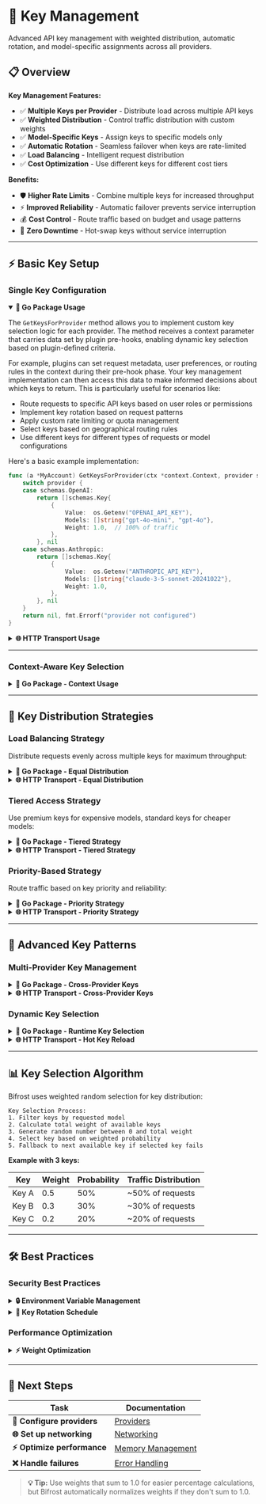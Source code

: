 # 🔑 Key Management

Advanced API key management with weighted distribution, automatic rotation, and model-specific assignments across all providers.

## 📋 Overview

**Key Management Features:**

- ✅ **Multiple Keys per Provider** - Distribute load across multiple API keys
- ✅ **Weighted Distribution** - Control traffic distribution with custom weights
- ✅ **Model-Specific Keys** - Assign keys to specific models only
- ✅ **Automatic Rotation** - Seamless failover when keys are rate-limited
- ✅ **Load Balancing** - Intelligent request distribution
- ✅ **Cost Optimization** - Use different keys for different cost tiers

**Benefits:**

- 🛡️ **Higher Rate Limits** - Combine multiple keys for increased throughput
- ⚡ **Improved Reliability** - Automatic failover prevents service interruption
- 💰 **Cost Control** - Route traffic based on budget and usage patterns
- 🔧 **Zero Downtime** - Hot-swap keys without service interruption

---

## ⚡ Basic Key Setup

### Single Key Configuration

<details open>
<summary><strong>🔧 Go Package Usage</strong></summary>

The `GetKeysForProvider` method allows you to implement custom key selection logic for each provider. The method receives a context parameter that carries data set by plugin pre-hooks, enabling dynamic key selection based on plugin-defined criteria.

For example, plugins can set request metadata, user preferences, or routing rules in the context during their pre-hook phase. Your key management implementation can then access this data to make informed decisions about which keys to return. This is particularly useful for scenarios like:

- Route requests to specific API keys based on user roles or permissions
- Implement key rotation based on request patterns
- Apply custom rate limiting or quota management
- Select keys based on geographical routing rules
- Use different keys for different types of requests or model configurations

Here's a basic example implementation:

```go
func (a *MyAccount) GetKeysForProvider(ctx *context.Context, provider schemas.ModelProvider) ([]schemas.Key, error) {
    switch provider {
    case schemas.OpenAI:
        return []schemas.Key{
            {
                Value:  os.Getenv("OPENAI_API_KEY"),
                Models: []string{"gpt-4o-mini", "gpt-4o"},
                Weight: 1.0,  // 100% of traffic
            },
        }, nil
    case schemas.Anthropic:
        return []schemas.Key{
            {
                Value:  os.Getenv("ANTHROPIC_API_KEY"),
                Models: []string{"claude-3-5-sonnet-20241022"},
                Weight: 1.0,
            },
        }, nil
    }
    return nil, fmt.Errorf("provider not configured")
}
```

</details>

<details>
<summary><strong>🌐 HTTP Transport Usage</strong></summary>

**Configuration (`config.json`):**

```json
{
  "providers": {
    "openai": {
      "keys": [
        {
          "value": "env.OPENAI_API_KEY",
          "models": ["gpt-4o-mini", "gpt-4o"],
          "weight": 1.0
        }
      ]
    },
    "anthropic": {
      "keys": [
        {
          "value": "env.ANTHROPIC_API_KEY",
          "models": ["claude-3-5-sonnet-20241022"],
          "weight": 1.0
        }
      ]
    }
  }
}
```

**Environment variables:**

```bash
export OPENAI_API_KEY="sk-..."
export ANTHROPIC_API_KEY="sk-ant-..."
```

</details>

---

### Context-Aware Key Selection

<details>
<summary><strong>🔧 Go Package - Context Usage</strong></summary>

The `GetKeysForProvider` method receives a context that can contain data from any source that sets values before the Bifrost request. This includes plugin pre-hooks, application logic, middleware, or direct context manipulation. Here's an example that demonstrates various context-based key selection strategies:

```go
type ContextAwareAccount struct {
    standardKeys []schemas.Key
    premiumKeys  []schemas.Key
}

func (a *ContextAwareAccount) GetKeysForProvider(ctx *context.Context, provider schemas.ModelProvider) ([]schemas.Key, error) {
    if provider != schemas.OpenAI {
        return nil, fmt.Errorf("provider not supported")
    }

    // Access context values from any source
    if ctx != nil {
        // Example: Application-set user role
        if userRole, ok := (*ctx).Value("user_role").(string); ok {
            switch userRole {
            case "premium":
                return a.premiumKeys, nil
            case "standard":
                return a.standardKeys, nil
            }
        }

        // Example: Middleware-set geographic region
        if region, ok := (*ctx).Value("geo_region").(string); ok {
            // Return region-specific keys
            switch region {
            case "eu":
                return []schemas.Key{{
                    Value:  os.Getenv("OPENAI_EU_KEY"),
                    Models: []string{"gpt-4o-mini", "gpt-4o"},
                    Weight: 1.0,
                }}, nil
            case "us":
                return []schemas.Key{{
                    Value:  os.Getenv("OPENAI_US_KEY"),
                    Models: []string{"gpt-4o-mini", "gpt-4o"},
                    Weight: 1.0,
                }}, nil
            }
        }

        // Example: Plugin-set request priority
        if priority, ok := (*ctx).Value("request_priority").(string); ok {
            switch priority {
            case "high":
                return []schemas.Key{{
                    Value:  os.Getenv("OPENAI_DEDICATED_KEY"),
                    Models: []string{"gpt-4o"},
                    Weight: 1.0,
                }}, nil
            }
        }

        // Example: Direct context value from application code
        if customKey, ok := (*ctx).Value("custom_api_key").(string); ok {
            return []schemas.Key{{
                Value:  customKey,
                Models: []string{"gpt-4o-mini", "gpt-4o"},
                Weight: 1.0,
            }}, nil
        }
    }

    // Default to standard keys if no context or matching criteria
    return a.standardKeys, nil
}
```

This implementation demonstrates:
- Reading context values set by various sources
- Application-level user role based selection
- Geographic routing from middleware
- Priority-based selection from plugins
- Custom key injection through direct context manipulation

You can set context values in several ways:

```go
// Direct in your application code
ctx := context.WithValue(context.Background(), "user_role", "premium")

// In middleware
func MyMiddleware(next http.Handler) http.Handler {
    return http.HandlerFunc(func(w http.ResponseWriter, r *http.Request) {
        ctx := context.WithValue(r.Context(), "geo_region", "eu")
        next.ServeHTTP(w, r.WithContext(ctx))
    })
}

// In a plugin's PreHook
func (p *MyPlugin) PreHook(ctx *context.Context, req *schemas.BifrostRequest) (*schemas.BifrostRequest, *schemas.PluginShortCircuit, error) {
    *ctx = context.WithValue(*ctx, "request_priority", "high")
    return req, nil, nil
}

// When making a Bifrost request
ctx := context.WithValue(context.Background(), "custom_api_key", "sk-...")
response, err := client.ChatCompletionRequest(ctx, request)
```

</details>

---

## 🔄 Key Distribution Strategies

### Load Balancing Strategy

Distribute requests evenly across multiple keys for maximum throughput:

<details>
<summary><strong>🔧 Go Package - Equal Distribution</strong></summary>

```go
func (a *MyAccount) GetKeysForProvider(ctx *context.Context, provider schemas.ModelProvider) ([]schemas.Key, error) {
    if provider == schemas.OpenAI {
        return []schemas.Key{
            {
                Value:  os.Getenv("OPENAI_KEY_1"),
                Models: []string{"gpt-4o-mini", "gpt-4o"},
                Weight: 0.25,  // 25% each for even distribution
            },
            {
                Value:  os.Getenv("OPENAI_KEY_2"),
                Models: []string{"gpt-4o-mini", "gpt-4o"},
                Weight: 0.25,
            },
            {
                Value:  os.Getenv("OPENAI_KEY_3"),
                Models: []string{"gpt-4o-mini", "gpt-4o"},
                Weight: 0.25,
            },
            {
                Value:  os.Getenv("OPENAI_KEY_4"),
                Models: []string{"gpt-4o-mini", "gpt-4o"},
                Weight: 0.25,
            },
        }, nil
    }
    return nil, fmt.Errorf("provider not configured")
}
```

</details>

<details>
<summary><strong>🌐 HTTP Transport - Equal Distribution</strong></summary>

```json
{
  "providers": {
    "openai": {
      "keys": [
        {
          "value": "env.OPENAI_KEY_1",
          "models": ["gpt-4o-mini", "gpt-4o"],
          "weight": 0.25
        },
        {
          "value": "env.OPENAI_KEY_2",
          "models": ["gpt-4o-mini", "gpt-4o"],
          "weight": 0.25
        },
        {
          "value": "env.OPENAI_KEY_3",
          "models": ["gpt-4o-mini", "gpt-4o"],
          "weight": 0.25
        },
        {
          "value": "env.OPENAI_KEY_4",
          "models": ["gpt-4o-mini", "gpt-4o"],
          "weight": 0.25
        }
      ]
    }
  }
}
```

**Environment setup:**

```bash
export OPENAI_KEY_1="sk-1..."
export OPENAI_KEY_2="sk-2..."
export OPENAI_KEY_3="sk-3..."
export OPENAI_KEY_4="sk-4..."
```

</details>

### Tiered Access Strategy

Use premium keys for expensive models, standard keys for cheaper models:

<details>
<summary><strong>🔧 Go Package - Tiered Strategy</strong></summary>

```go
func (a *MyAccount) GetKeysForProvider(ctx *context.Context, provider schemas.ModelProvider) ([]schemas.Key, error) {
    if provider == schemas.OpenAI {
        return []schemas.Key{
            // Standard keys for cheap models
            {
                Value:  os.Getenv("OPENAI_STANDARD_KEY_1"),
                Models: []string{"gpt-4o-mini"},  // Cheap model only
                Weight: 0.4,
            },
            {
                Value:  os.Getenv("OPENAI_STANDARD_KEY_2"),
                Models: []string{"gpt-4o-mini"},
                Weight: 0.3,
            },
            // Premium keys for expensive models
            {
                Value:  os.Getenv("OPENAI_PREMIUM_KEY_1"),
                Models: []string{"gpt-4o", "gpt-4o-mini"},  // All models
                Weight: 0.2,
            },
            {
                Value:  os.Getenv("OPENAI_PREMIUM_KEY_2"),
                Models: []string{"gpt-4o", "gpt-4o-mini"},
                Weight: 0.1,
            },
        }, nil
    }
    return nil, fmt.Errorf("provider not configured")
}
```

**Result:** Cost optimization with dedicated premium keys for expensive models

</details>

<details>
<summary><strong>🌐 HTTP Transport - Tiered Strategy</strong></summary>

```json
{
  "providers": {
    "openai": {
      "keys": [
        {
          "value": "env.OPENAI_STANDARD_KEY_1",
          "models": ["gpt-4o-mini"],
          "weight": 0.4
        },
        {
          "value": "env.OPENAI_STANDARD_KEY_2",
          "models": ["gpt-4o-mini"],
          "weight": 0.3
        },
        {
          "value": "env.OPENAI_PREMIUM_KEY_1",
          "models": ["gpt-4o", "gpt-4o-mini"],
          "weight": 0.2
        },
        {
          "value": "env.OPENAI_PREMIUM_KEY_2",
          "models": ["gpt-4o", "gpt-4o-mini"],
          "weight": 0.1
        }
      ]
    }
  }
}
```

</details>

### Priority-Based Strategy

Route traffic based on key priority and reliability:

<details>
<summary><strong>🔧 Go Package - Priority Strategy</strong></summary>

```go
func (a *MyAccount) GetKeysForProvider(ctx *context.Context, provider schemas.ModelProvider) ([]schemas.Key, error) {
    if provider == schemas.OpenAI {
        return []schemas.Key{
            // Primary key (highest priority)
            {
                Value:  os.Getenv("OPENAI_PRIMARY_KEY"),
                Models: []string{"gpt-4o-mini", "gpt-4o"},
                Weight: 0.6,  // 60% traffic to primary
            },
            // Secondary keys (backup)
            {
                Value:  os.Getenv("OPENAI_BACKUP_KEY_1"),
                Models: []string{"gpt-4o-mini", "gpt-4o"},
                Weight: 0.3,  // 30% to first backup
            },
            {
                Value:  os.Getenv("OPENAI_BACKUP_KEY_2"),
                Models: []string{"gpt-4o-mini", "gpt-4o"},
                Weight: 0.1,  // 10% to second backup
            },
        }, nil
    }
    return nil, fmt.Errorf("provider not configured")
}
```

</details>

<details>
<summary><strong>🌐 HTTP Transport - Priority Strategy</strong></summary>

```json
{
  "providers": {
    "openai": {
      "keys": [
        {
          "value": "env.OPENAI_PRIMARY_KEY",
          "models": ["gpt-4o-mini", "gpt-4o"],
          "weight": 0.6
        },
        {
          "value": "env.OPENAI_BACKUP_KEY_1",
          "models": ["gpt-4o-mini", "gpt-4o"],
          "weight": 0.3
        },
        {
          "value": "env.OPENAI_BACKUP_KEY_2",
          "models": ["gpt-4o-mini", "gpt-4o"],
          "weight": 0.1
        }
      ]
    }
  }
}
```

</details>

---

## 🎯 Advanced Key Patterns

### Multi-Provider Key Management

<details>
<summary><strong>🔧 Go Package - Cross-Provider Keys</strong></summary>

```go
func (a *MyAccount) GetKeysForProvider(ctx *context.Context, provider schemas.ModelProvider) ([]schemas.Key, error) {
    switch provider {
    case schemas.OpenAI:
        return []schemas.Key{
            {
                Value:  os.Getenv("OPENAI_KEY_1"),
                Models: []string{"gpt-4o-mini", "gpt-4o"},
                Weight: 0.7,
            },
            {
                Value:  os.Getenv("OPENAI_KEY_2"),
                Models: []string{"gpt-4o"},
                Weight: 0.3,
            },
        }, nil
    case schemas.Anthropic:
        return []schemas.Key{
            {
                Value:  os.Getenv("ANTHROPIC_KEY_1"),
                Models: []string{"claude-3-5-sonnet-20241022"},
                Weight: 0.8,
            },
            {
                Value:  os.Getenv("ANTHROPIC_KEY_2"),
                Models: []string{"claude-3-5-sonnet-20241022"},
                Weight: 0.2,
            },
        }, nil
    case schemas.Bedrock:
        return []schemas.Key{
            {
                Value:  os.Getenv("AWS_ACCESS_KEY_ID"),
                Models: []string{"anthropic.claude-3-5-sonnet-20241022-v2:0"},
                Weight: 1.0,
            },
        }, nil
    }
    return nil, fmt.Errorf("provider %s not configured", provider)
}
```

</details>

<details>
<summary><strong>🌐 HTTP Transport - Cross-Provider Keys</strong></summary>

```json
{
  "providers": {
    "openai": {
      "keys": [
        {
          "value": "env.OPENAI_KEY_1",
          "models": ["gpt-4o-mini", "gpt-4o"],
          "weight": 0.7
        },
        {
          "value": "env.OPENAI_KEY_2",
          "models": ["gpt-4o"],
          "weight": 0.3
        }
      ]
    },
    "anthropic": {
      "keys": [
        {
          "value": "env.ANTHROPIC_KEY_1",
          "models": ["claude-3-5-sonnet-20241022"],
          "weight": 0.8
        },
        {
          "value": "env.ANTHROPIC_KEY_2",
          "models": ["claude-3-5-sonnet-20241022"],
          "weight": 0.2
        }
      ]
    },
    "bedrock": {
      "keys": [
        {
          "value": "env.AWS_ACCESS_KEY_ID",
          "models": ["anthropic.claude-3-5-sonnet-20241022-v2:0"],
          "weight": 1.0
        }
      ],
      "meta_config": {
        "region": "us-east-1",
        "secret_access_key": "env.AWS_SECRET_ACCESS_KEY"
      }
    }
  }
}
```

</details>

### Dynamic Key Selection

<details>
<summary><strong>🔧 Go Package - Runtime Key Selection</strong></summary>

```go
type DynamicAccount struct {
    keyRotationInterval time.Duration
    lastRotation        time.Time
    currentKeyIndex     int
    keys                map[schemas.ModelProvider][]schemas.Key
}

func (a *DynamicAccount) GetKeysForProvider(ctx *context.Context, provider schemas.ModelProvider) ([]schemas.Key, error) {
    // Rotate keys every hour
    if time.Since(a.lastRotation) > a.keyRotationInterval {
        a.rotateKeys()
        a.lastRotation = time.Now()
    }

    if keys, exists := a.keys[provider]; exists {
        return keys, nil
    }
    return nil, fmt.Errorf("provider not configured")
}

func (a *DynamicAccount) rotateKeys() {
    // Implement key rotation logic
    // Could fetch new keys from secret management system
    log.Info("Rotating API keys...")
}
```

</details>

<details>
<summary><strong>🌐 HTTP Transport - Hot Key Reload</strong></summary>

This feature is under development.

</details>

---

## 📊 Key Selection Algorithm

Bifrost uses weighted random selection for key distribution:

```text
Key Selection Process:
1. Filter keys by requested model
2. Calculate total weight of available keys
3. Generate random number between 0 and total weight
4. Select key based on weighted probability
5. Fallback to next available key if selected key fails
```

**Example with 3 keys:**

| Key   | Weight | Probability | Traffic Distribution |
| ----- | ------ | ----------- | -------------------- |
| Key A | 0.5    | 50%         | ~50% of requests     |
| Key B | 0.3    | 30%         | ~30% of requests     |
| Key C | 0.2    | 20%         | ~20% of requests     |

---

## 🛠️ Best Practices

### Security Best Practices

<details>
<summary><strong>🔒 Environment Variable Management</strong></summary>

**Recommended approach:**

```bash
# Use descriptive naming
export OPENAI_PRIMARY_KEY="sk-..."
export OPENAI_FALLBACK_KEY="sk-..."
export ANTHROPIC_PRODUCTION_KEY="sk-ant-..."

# Avoid hardcoding in config files
# ❌ Bad
{
  "value": "sk-actual-key-here"
}

# ✅ Good
{
  "value": "env.OPENAI_API_KEY"
}
```

</details>

<details>
<summary><strong>🔄 Key Rotation Schedule</strong></summary>

**Recommended rotation schedule:**

```text
• Production keys: Every 30 days
• Development keys: Every 90 days
• Backup keys: Every 60 days
• Emergency keys: Keep fresh, rotate every 14 days
```

**Implementation:**

```go
// Track key age and force rotation
type KeyWithMetadata struct {
    schemas.Key
    CreatedAt time.Time
    LastUsed  time.Time
}

func (k *KeyWithMetadata) ShouldRotate() bool {
    return time.Since(k.CreatedAt) > 30*24*time.Hour // 30 days
}
```

</details>

### Performance Optimization

<details>
<summary><strong>⚡ Weight Optimization</strong></summary>

**High-throughput scenario:**

```json
{
  "providers": {
    "openai": {
      "keys": [
        {
          "value": "env.OPENAI_HIGH_LIMIT_KEY",
          "models": ["gpt-4o-mini"],
          "weight": 0.8
        },
        {
          "value": "env.OPENAI_STANDARD_KEY",
          "models": ["gpt-4o-mini"],
          "weight": 0.2
        }
      ]
    }
  }
}
```

**Cost-optimized scenario:**

```json
{
  "providers": {
    "openai": {
      "keys": [
        {
          "value": "env.OPENAI_CHEAP_KEY",
          "models": ["gpt-4o-mini"],
          "weight": 0.9
        },
        {
          "value": "env.OPENAI_PREMIUM_KEY",
          "models": ["gpt-4o"],
          "weight": 0.1
        }
      ]
    }
  }
}
```

</details>

---

## 🎯 Next Steps

| **Task**                    | **Documentation**                         |
| --------------------------- | ----------------------------------------- |
| **🔗 Configure providers**  | [Providers](providers.md)                 |
| **🌐 Set up networking**    | [Networking](networking.md)               |
| **⚡ Optimize performance** | [Memory Management](memory-management.md) |
| **❌ Handle failures**      | [Error Handling](errors.md)               |

> **💡 Tip:** Use weights that sum to 1.0 for easier percentage calculations, but Bifrost automatically normalizes weights if they don't sum to 1.0.
